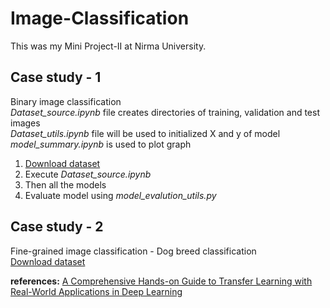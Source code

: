 # Image-Classification
 
This was my Mini Project-II at Nirma University.

## Case study - 1
Binary image classification  
*Dataset_source.ipynb* file creates directories of training, validation and test images  
*Dataset_utils.ipynb* file will be used to initialized X and y of model  
*model_summary.ipynb* is used to plot graph  
1. <a href="https://www.kaggle.com/c/dogs-vs-cats/data">Download dataset</a>
2. Execute *Dataset_source.ipynb*
3. Then all the models
4. Evaluate model using *model_evalution_utils.py*

## Case study - 2
Fine-grained image classification - Dog breed classification  
<a href="https://www.kaggle.com/c/dog-breed-identification/data">Download dataset</a>

**references:** <a href="https://towardsdatascience.com/a-comprehensive-hands-on-guide-to-transfer-learning-with-real-world-applications-in-deep-learning-212bf3b2f27a">A Comprehensive Hands-on Guide to Transfer Learning with Real-World Applications in Deep Learning</a>
